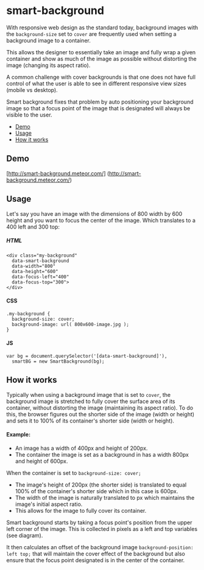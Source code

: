 # smart-background

With responsive web design as the standard today, background images with the `background-size` set to `cover` are frequently
used when setting a background image to a container.

This allows the designer to essentially take an image and fully wrap a given container and show as much of the image as possible without distorting the image (changing its aspect ratio).

A common challenge with cover backgrounds is that one does not have full control of what the user is able to see in different
responsive view sizes (mobile vs desktop).

Smart background fixes that problem by auto positioning your background image so that a focus point of the image that is
designated will always be visible to the user.

* [Demo](#demo)
* [Usage](#usage)
* [How it works](#how-it-works)

<a name="demo"></a>
## Demo
[http://smart-background.meteor.com/] (http://smart-background.meteor.com/)

<a name="usage"></a>
## Usage
Let's say you have an image with the dimensions of 800 width by 600 height and you want to focus the center of the image.
Which translates to a 400 left and 300 top:

##### HTML

	<div class="my-background"
	  data-smart-background
	  data-width="800"
	  data-height="600"
	  data-focus-left="400"
	  data-focus-top="300">
	</div>

#### CSS

	.my-background {
	  background-size: cover;
	  background-image: url( 800x600-image.jpg );
	}

#### JS

	var bg = document.querySelector('[data-smart-background]'),
	  smartBG = new SmartBackground(bg);


<a name="how-it-works"></a>
## How it works

Typically when using a background image that is set to `cover`, the background image is stretched to fully cover the
surface area of its container, without distorting the image (maintaining its aspect ratio). To do this, the browser
figures out the shorter side of the image (width or height) and sets it to 100% of its container's shorter side
(width or height).

#### Example:
* An image has a width of 400px and height of 200px.
* The container the image is set as a background in has a width 800px and height of 600px.

When the container is set to `background-size: cover;`

* The image's height of 200px (the shorter side) is translated to equal 100% of the container's shorter side which in this case is 600px.
* The width of the image is naturally translated to px which maintains the image's initial aspect ratio.
* This allows for the image to fully cover its container.

Smart background starts by taking a focus point's position  from the upper left corner of the image. This is collected in pixels as a left and top variables (see diagram).

It then calculates an offset of the background image `background-position: left top;` that will maintain the cover effect of the background but also ensure that the focus point designated is in the center of the container.
